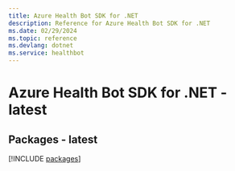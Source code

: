 ```yaml
---
title: Azure Health Bot SDK for .NET
description: Reference for Azure Health Bot SDK for .NET
ms.date: 02/29/2024
ms.topic: reference
ms.devlang: dotnet
ms.service: healthbot
---
```

# Azure Health Bot SDK for .NET - latest
## Packages - latest
[!INCLUDE [packages](health-bot-index.md)]